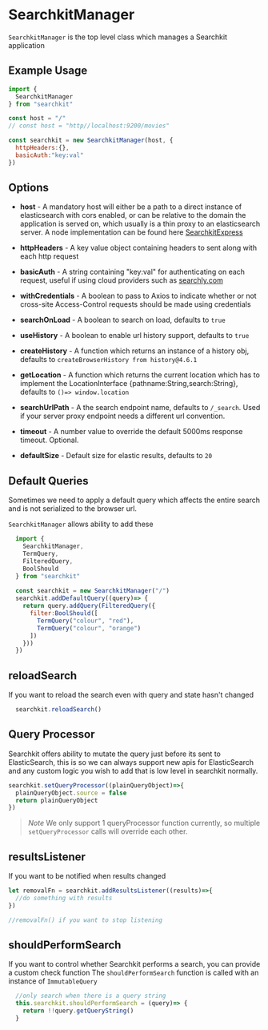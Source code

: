 # SearchkitManager
`SearchkitManager` is the top level class which manages a Searchkit application

## Example Usage
```js
import {
  SearchkitManager
} from "searchkit"

const host = "/"
// const host = "http//localhost:9200/movies"

const searchkit = new SearchkitManager(host, {
  httpHeaders:{},
  basicAuth:"key:val"
})
```

## Options

* **host** - A mandatory host will either be a path to a direct instance of elasticsearch with cors enabled, or can be relative to the domain the application is served on, which usually is a thin proxy to an elasticsearch server. A node implementation can be found here [SearchkitExpress](../server/searchkit_express.md)

* **httpHeaders** - A key value object containing headers to sent along with each http request

* **basicAuth** - A string containing "key:val" for authenticating on each request, useful if using cloud providers such as [searchly.com](http://searchly.com)

* **withCredentials** - A boolean to pass to Axios to indicate whether or not cross-site Access-Control requests should be made using credentials

* **searchOnLoad** - A boolean to search on load, defaults to `true`

* **useHistory** - A boolean to enable url history support, defaults to `true`

* **createHistory** - A function which returns an instance of a history obj, defaults to `createBrowserHistory from history@4.6.1`

* **getLocation** - A function which returns the current location which has to implement the LocationInterface {pathname:String,search:String}, defaults to `()=> window.location`

* **searchUrlPath** - A the search endpoint name, defaults to `/_search`. Used if your server proxy endpoint needs a different url convention.

* **timeout** - A number value to override the default 5000ms response timeout. Optional.

* **defaultSize** - Default size for elastic results, defaults to `20`

## Default Queries

Sometimes we need to apply a default query which affects the entire search and is not serialized to the browser url.

`SearchkitManager` allows ability to add these

```js
  import {
    SearchkitManager,
    TermQuery,
    FilteredQuery,
    BoolShould
  } from "searchkit"
  
  const searchkit = new SearchkitManager("/")
  searchkit.addDefaultQuery((query)=> {
    return query.addQuery(FilteredQuery({
      filter:BoolShould([
        TermQuery("colour", "red"),
        TermQuery("colour", "orange")
      ])
    }))
  })
```

## reloadSearch
If you want to reload the search even with query and state hasn't changed
```typescript
  searchkit.reloadSearch()
```

## Query Processor
Searchkit offers ability to mutate the query just before its sent to ElasticSearch, this is so we can always support new apis for ElasticSearch and any custom logic you wish to add that is low level in searchkit normally.

```typescript
searchkit.setQueryProcessor((plainQueryObject)=>{
  plainQueryObject.source = false
  return plainQueryObject
})
```
>*Note* We only support 1 queryProcessor function currently, so multiple `setQueryProcessor` calls will override each other.


## resultsListener
If you want to be notified when results changed
```typescript
let removalFn = searchkit.addResultsListener((results)=>{
  //do something with results
})

//removalFn() if you want to stop listening
```

## shouldPerformSearch
If you want to control whether Searchkit performs a search, you can provide a custom check function
The `shouldPerformSearch` function is called with an instance of `ImmutableQuery`
```typescript
  //only search when there is a query string
  this.searchkit.shouldPerformSearch = (query)=> {
    return !!query.getQueryString()
  }
```